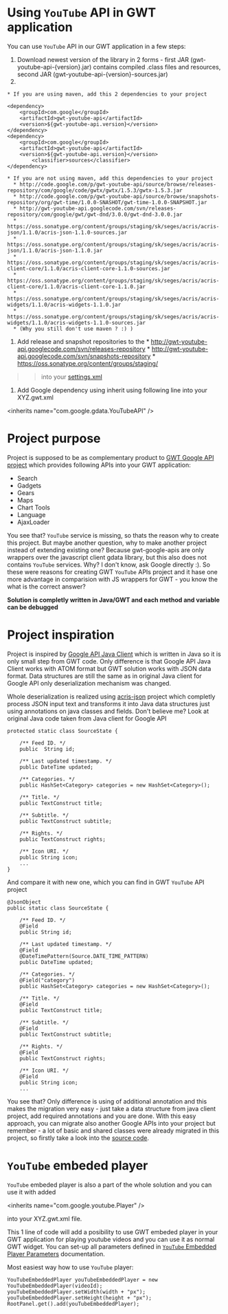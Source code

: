 # Using `YouTube` API in GWT application #

You can use `YouTube` API in our GWT application in a few steps:
  1. Download newest version of the library in 2 forms - first JAR (gwt-youtube-api-{version}.jar) contains compiled .class files and resources, second JAR (gwt-youtube-api-{version}-sources.jar)
  1. 
    * If you are using maven, add this 2 dependencies to your project
```
<dependency>
	<groupId>com.google</groupId>
	<artifactId>gwt-youtube-api</artifactId>
	<version>${gwt-youtube-api.version}</version>
</dependency>
<dependency>
	<groupId>com.google</groupId>
	<artifactId>gwt-youtube-api</artifactId>
	<version>${gwt-youtube-api.version}</version>
        <classifier>sources</classifier>
</dependency>
```
    * If you are not using maven, add this dependencies to your project
      * http://code.google.com/p/gwt-youtube-api/source/browse/releases-repository/com/google/code/gwtx/gwtx/1.5.3/gwtx-1.5.3.jar
      * http://code.google.com/p/gwt-youtube-api/source/browse/snapshots-repository/org/gwt-time/1.0.0-SNASHOT/gwt-time-1.0.0-SNAPSHOT.jar
      * http://gwt-youtube-api.googlecode.com/svn/releases-repository/com/google/gwt/gwt-dnd/3.0.0/gwt-dnd-3.0.0.jar
      * https://oss.sonatype.org/content/groups/staging/sk/seges/acris/acris-json/1.1.0/acris-json-1.1.0-sources.jar
      * https://oss.sonatype.org/content/groups/staging/sk/seges/acris/acris-json/1.1.0/acris-json-1.1.0.jar
      * https://oss.sonatype.org/content/groups/staging/sk/seges/acris/acris-client-core/1.1.0/acris-client-core-1.1.0-sources.jar
      * https://oss.sonatype.org/content/groups/staging/sk/seges/acris/acris-client-core/1.1.0/acris-client-core-1.1.0.jar
      * https://oss.sonatype.org/content/groups/staging/sk/seges/acris/acris-widgets/1.1.0/acris-widgets-1.1.0.jar
      * https://oss.sonatype.org/content/groups/staging/sk/seges/acris/acris-widgets/1.1.0/acris-widgets-1.1.0-sources.jar
      * (Why you still don't use maven ? :) )
  1. Add release and snapshot repositories to the
    * http://gwt-youtube-api.googlecode.com/svn/releases-repository
    * http://gwt-youtube-api.googlecode.com/svn/snapshots-repository
    * https://oss.sonatype.org/content/groups/staging/
> > into your [settings.xml](http://gwt-youtube-api.googlecode.com/svn/wiki/files/settings.xml)

  1. Add Google dependency using inherit using following line into your XYZ.gwt.xml



&lt;inherits name="com.google.gdata.YouTubeAPI" /&gt;



# Project purpose #

Project is supposed to be as complementary product to [GWT Google API project](http://code.google.com/p/gwt-google-apis/) which provides following APIs into your GWT application:
  * Search
  * Gadgets
  * Gears
  * Maps
  * Chart Tools
  * Language
  * AjaxLoader

You see that? `YouTube` service is missing, so thats the reason why to create this project. But maybe another question, why to make another project instead of extending existing one? Because gwt-google-apis are only wrappers over the javascript client gdata library, but this also does not contains `YouTube` services. Why? I don't know, ask Google directly :). So these were reasons for creating GWT `YouTube` APIs project and it hase one more advantage in comparision with JS wrappers for GWT - you know the what is the correct answer?

**Solution is completly written in Java/GWT and each method and variable can be debugged**

# Project inspiration #

Project is inspired by [Google API Java Client](http://code.google.com/intl/sk/apis/youtube/2.0/developers_guide_java.html) which is written in Java so it is only small step from GWT code. Only difference is that Google API Java Client works with ATOM format but GWT solution works with JSON data format. Data structures are still the same as in original Java client for Google API only deserialization mechanism was changed.

Whole deserialization is realized using [acris-json](http://code.google.com/p/acris/wiki/GWTJsonizer) project which completly process JSON input text and transforms it into Java data structures just using annotations on java classes and fields. Don't believe me? Look at original Java code taken from Java client for Google API
```
protected static class SourceState {

    /** Feed ID. */
    public  String id;

    /** Last updated timestamp. */
    public DateTime updated;

    /** Categories. */
    public HashSet<Category> categories = new HashSet<Category>();

    /** Title. */
    public TextConstruct title;

    /** Subtitle. */
    public TextConstruct subtitle;

    /** Rights. */
    public TextConstruct rights;

    /** Icon URI. */
    public String icon;
    ...
}
```

And compare it with new one, which you can find in GWT `YouTube` API project

```
@JsonObject
public static class SourceState {

    /** Feed ID. */
    @Field
    public String id;
    
    /** Last updated timestamp. */
    @Field
    @DateTimePattern(Source.DATE_TIME_PATTERN)
    public DateTime updated;

    /** Categories. */
    @Field("category")
    public HashSet<Category> categories = new HashSet<Category>();

    /** Title. */
    @Field
    public TextConstruct title;

    /** Subtitle. */
    @Field
    public TextConstruct subtitle;

    /** Rights. */
    @Field
    public TextConstruct rights;

    /** Icon URI. */
    @Field
    public String icon;
    ...
```

You see that? Only difference is using of additional annotation and this makes the migration very easy - just take a data structure from java client project, add required annotations and you are done. With this easy approach, you can migrate also another Google APIs into your project but remember - a lot of basic and shared classes were already migrated in this project, so firstly take a look into the [source code](http://code.google.com/p/gwt-youtube-api/source/browse/#svn/trunk).

# `YouTube` embeded player #

`YouTube` embeded player is also a part of the whole solution and you can use it with added



&lt;inherits name="com.google.youtube.Player" /&gt;



into your XYZ.gwt.xml file.

This 1 line of code will add a posibility to use GWT embeded player in your GWT application for playing youtube videos and you can use it as normal GWT widget.
You can set-up all parameters defined in [`YouTube` Embedded Player Parameters](http://code.google.com/intl/sk/apis/youtube/player_parameters.html) documentation.

Most easiest way how to use `YouTube` player:
```
YouTubeEmbeddedPlayer youTubeEmbeddedPlayer = new YouTubeEmbeddedPlayer(videoId);
youTubeEmbeddedPlayer.setWidth(width + "px");
youTubeEmbeddedPlayer.setHeight(height + "px");
RootPanel.get().add(youTubeEmbeddedPlayer);
```
